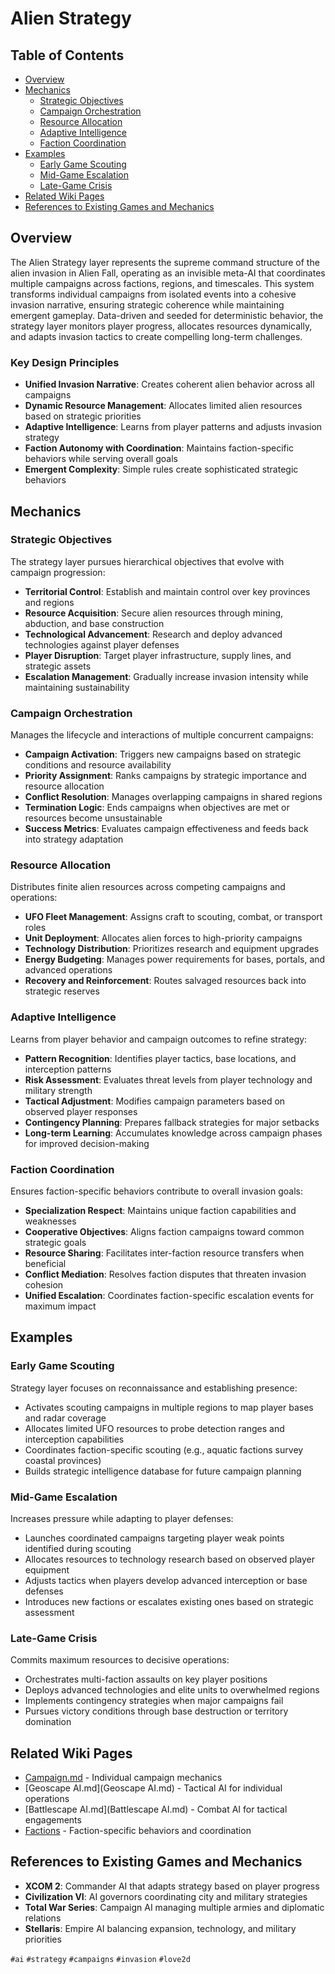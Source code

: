 # Alien Strategy

## Table of Contents
- [Overview](#overview)
- [Mechanics](#mechanics)
  - [Strategic Objectives](#strategic-objectives)
  - [Campaign Orchestration](#campaign-orchestration)
  - [Resource Allocation](#resource-allocation)
  - [Adaptive Intelligence](#adaptive-intelligence)
  - [Faction Coordination](#faction-coordination)
- [Examples](#examples)
  - [Early Game Scouting](#early-game-scouting)
  - [Mid-Game Escalation](#mid-game-escalation)
  - [Late-Game Crisis](#late-game-crisis)
- [Related Wiki Pages](#related-wiki-pages)
- [References to Existing Games and Mechanics](#references-to-existing-games-and-mechanics)

## Overview

The Alien Strategy layer represents the supreme command structure of the alien invasion in Alien Fall, operating as an invisible meta-AI that coordinates multiple campaigns across factions, regions, and timescales. This system transforms individual campaigns from isolated events into a cohesive invasion narrative, ensuring strategic coherence while maintaining emergent gameplay. Data-driven and seeded for deterministic behavior, the strategy layer monitors player progress, allocates resources dynamically, and adapts invasion tactics to create compelling long-term challenges.

### Key Design Principles

- **Unified Invasion Narrative**: Creates coherent alien behavior across all campaigns
- **Dynamic Resource Management**: Allocates limited alien resources based on strategic priorities
- **Adaptive Intelligence**: Learns from player patterns and adjusts invasion strategy
- **Faction Autonomy with Coordination**: Maintains faction-specific behaviors while serving overall goals
- **Emergent Complexity**: Simple rules create sophisticated strategic behaviors

## Mechanics

### Strategic Objectives

The strategy layer pursues hierarchical objectives that evolve with campaign progression:

- **Territorial Control**: Establish and maintain control over key provinces and regions
- **Resource Acquisition**: Secure alien resources through mining, abduction, and base construction
- **Technological Advancement**: Research and deploy advanced technologies against player defenses
- **Player Disruption**: Target player infrastructure, supply lines, and strategic assets
- **Escalation Management**: Gradually increase invasion intensity while maintaining sustainability

### Campaign Orchestration

Manages the lifecycle and interactions of multiple concurrent campaigns:

- **Campaign Activation**: Triggers new campaigns based on strategic conditions and resource availability
- **Priority Assignment**: Ranks campaigns by strategic importance and resource allocation
- **Conflict Resolution**: Manages overlapping campaigns in shared regions
- **Termination Logic**: Ends campaigns when objectives are met or resources become unsustainable
- **Success Metrics**: Evaluates campaign effectiveness and feeds back into strategy adaptation

### Resource Allocation

Distributes finite alien resources across competing campaigns and operations:

- **UFO Fleet Management**: Assigns craft to scouting, combat, or transport roles
- **Unit Deployment**: Allocates alien forces to high-priority campaigns
- **Technology Distribution**: Prioritizes research and equipment upgrades
- **Energy Budgeting**: Manages power requirements for bases, portals, and advanced operations
- **Recovery and Reinforcement**: Routes salvaged resources back into strategic reserves

### Adaptive Intelligence

Learns from player behavior and campaign outcomes to refine strategy:

- **Pattern Recognition**: Identifies player tactics, base locations, and interception patterns
- **Risk Assessment**: Evaluates threat levels from player technology and military strength
- **Tactical Adjustment**: Modifies campaign parameters based on observed player responses
- **Contingency Planning**: Prepares fallback strategies for major setbacks
- **Long-term Learning**: Accumulates knowledge across campaign phases for improved decision-making

### Faction Coordination

Ensures faction-specific behaviors contribute to overall invasion goals:

- **Specialization Respect**: Maintains unique faction capabilities and weaknesses
- **Cooperative Objectives**: Aligns faction campaigns toward common strategic goals
- **Resource Sharing**: Facilitates inter-faction resource transfers when beneficial
- **Conflict Mediation**: Resolves faction disputes that threaten invasion cohesion
- **Unified Escalation**: Coordinates faction-specific escalation events for maximum impact

## Examples

### Early Game Scouting

Strategy layer focuses on reconnaissance and establishing presence:

- Activates scouting campaigns in multiple regions to map player bases and radar coverage
- Allocates limited UFO resources to probe detection ranges and interception capabilities
- Coordinates faction-specific scouting (e.g., aquatic factions survey coastal provinces)
- Builds strategic intelligence database for future campaign planning

### Mid-Game Escalation

Increases pressure while adapting to player defenses:

- Launches coordinated campaigns targeting player weak points identified during scouting
- Allocates resources to technology research based on observed player equipment
- Adjusts tactics when players develop advanced interception or base defenses
- Introduces new factions or escalates existing ones based on strategic assessment

### Late-Game Crisis

Commits maximum resources to decisive operations:

- Orchestrates multi-faction assaults on key player positions
- Deploys advanced technologies and elite units to overwhelmed regions
- Implements contingency strategies when major campaigns fail
- Pursues victory conditions through base destruction or territory domination

## Related Wiki Pages

- [Campaign.md](../lore/Campaign.md) - Individual campaign mechanics
- [Geoscape AI.md](Geoscape AI.md) - Tactical AI for individual operations
- [Battlescape AI.md](Battlescape AI.md) - Combat AI for tactical engagements
- [Factions](../lore/README.md) - Faction-specific behaviors and coordination

## References to Existing Games and Mechanics

- **XCOM 2**: Commander AI that adapts strategy based on player progress
- **Civilization VI**: AI governors coordinating city and military strategies
- **Total War Series**: Campaign AI managing multiple armies and diplomatic relations
- **Stellaris**: Empire AI balancing expansion, technology, and military priorities

`#ai` `#strategy` `#campaigns` `#invasion` `#love2d`